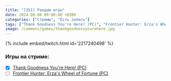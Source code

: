 ```yaml
---
title: "[351] Рандом игры"
date: 2024-08-06 09:00:00 +0300
categories: ["Стримы", "Есть запись"]
tags: ["Thank Goodness You're Here! (PC)", "Frontier Hunter: Erza's Wheel of Fortune (PC)", "Игра пройдена"]
image: /commons/games/thankgoodnessyourehere.jpg
---
```


{% include embed/twitch.html id='2217240498' %}

### Игры на стриме:
+ [x] [Thank Goodness You're Here! (PC)](/tags/thank-goodness-you-re-here-pc)
+ [ ] [Frontier Hunter: Erza's Wheel of Fortune (PC)](/tags/frontier-hunter-erza-s-wheel-of-fortune-pc)
